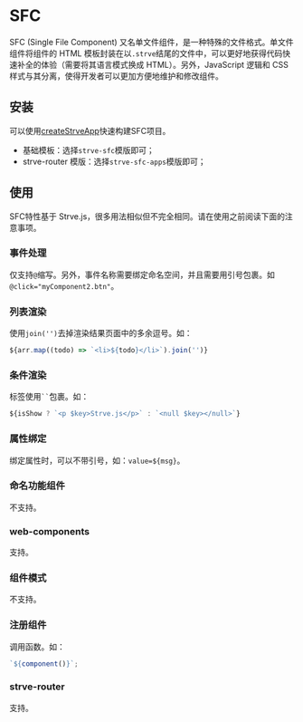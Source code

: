 # SFC

SFC (Single File Component) 又名单文件组件，是一种特殊的文件格式。单文件组件将组件的 HTML 模板封装在以`.strve`结尾的文件中，可以更好地获得代码快速补全的体验（需要将其语言模式换成 HTML）。另外，JavaScript 逻辑和 CSS 样式与其分离，使得开发者可以更加方便地维护和修改组件。

## 安装

可以使用[createStrveApp](/tool/createStrveApp/)快速构建SFC项目。

- 基础模板：选择`strve-sfc`模版即可；
- strve-router 模版：选择`strve-sfc-apps`模版即可；
## 使用

SFC特性基于 Strve.js，很多用法相似但不完全相同。请在使用之前阅读下面的注意事项。

### 事件处理

仅支持`@`缩写。另外，事件名称需要绑定命名空间，并且需要用引号包裹。如`@click="myComponent2.btn"`。

### 列表渲染

使用`join('')`去掉渲染结果页面中的多余逗号。如：

```js
${arr.map((todo) => `<li>${todo}</li>`).join('')}
```

### 条件渲染

标签使用` `` `包裹。如：

```js
${isShow ? `<p $key>Strve.js</p>` : `<null $key></null>`}
```

### 属性绑定

绑定属性时，可以不带引号，如：`value=${msg}`。

### 命名功能组件

不支持。

### web-components

支持。

### 组件模式

不支持。

### 注册组件

调用函数。如：

```js
`${component()}`;
```

### strve-router

支持。
